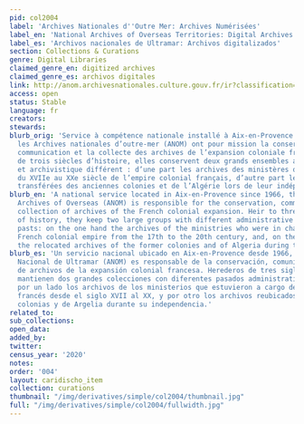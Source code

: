 ```yaml
---
pid: col2004
label: 'Archives Nationales d''Outre Mer: Archives Numérisées'
label_en: 'National Archives of Overseas Territories: Digital Archives'
label_es: 'Archivos nacionales de Ultramar: Archivos digitalizados'
section: Collections & Curations
genre: Digital Libraries
claimed_genre_en: digitized archives
claimed_genre_es: archivos digitales
link: http://anom.archivesnationales.culture.gouv.fr/ir?classification=archives_numerisees
access: open
status: Stable
language: fr
creators:
stewards:
blurb_orig: 'Service à compétence nationale installé à Aix-en-Provence depuis 1966,
  les Archives nationales d’outre-mer (ANOM) ont pour mission la conservation, la
  communication et la collecte des archives de l’expansion coloniale française. Héritières
  de trois siècles d’histoire, elles conservent deux grands ensembles au passé administratif
  et archivistique différent : d’une part les archives des ministères qui furent chargés
  du XVIIe au XXe siècle de l’empire colonial français, d’autre part les archives
  transférées des anciennes colonies et de l’Algérie lors de leur indépendance.'
blurb_en: 'A national service located in Aix-en-Provence since 1966, the National
  Archives of Overseas (ANOM) is responsible for the conservation, communication and
  collection of archives of the French colonial expansion. Heir to three centuries
  of history, they keep two large groups with different administrative and archival
  pasts: on the one hand the archives of the ministries who were in charge of the
  French colonial empire from the 17th to the 20th century, and, on the other hand
  the relocated archives of the former colonies and of Algeria during their independence.'
blurb_es: 'Un servicio nacional ubicado en Aix-en-Provence desde 1966, el Archivo
  Nacional de Ultramar (ANOM) es responsable de la conservación, comunicación y colección
  de archivos de la expansión colonial francesa. Herederos de tres siglos de historia,
  mantienen dos grandes colecciones con diferentes pasados ​​administrativos y archivísticos:
  por un lado los archivos de los ministerios que estuvieron a cargo del imperio colonial
  francés desde el siglo XVII al XX, y por otro los archivos reubicados de las antiguas
  colonias y de Argelia durante su independencia.'
related_to:
sub_collections:
open_data:
added_by:
twitter:
census_year: '2020'
notes:
order: '004'
layout: caridischo_item
collection: curations
thumbnail: "/img/derivatives/simple/col2004/thumbnail.jpg"
full: "/img/derivatives/simple/col2004/fullwidth.jpg"
---
```

